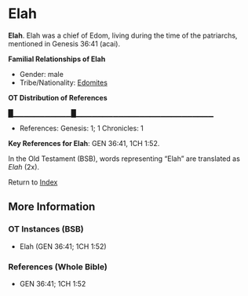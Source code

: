 # Elah
**Elah**. 
Elah was a chief of Edom, living during the time of the patriarchs, mentioned in Genesis 36:41 (acai). 




**Familial Relationships of Elah**


* Gender: male
* Tribe/Nationality: [Edomites](../../../groups/md/acai/Edom.md)


**OT Distribution of References**

█▁▁▁▁▁▁▁▁▁▁▁█▁▁▁▁▁▁▁▁▁▁▁▁▁▁▁▁▁▁▁▁▁▁▁▁▁▁
* References: Genesis: 1; 1 Chronicles: 1



**Key References for Elah**: 
GEN 36:41, 1CH 1:52. 


In the Old Testament (BSB), words representing “Elah” are translated as 
*Elah* (2x). 




Return to [Index](00-Index.md)

## More Information

### OT Instances (BSB)

* Elah (GEN 36:41; 1CH 1:52)



### References (Whole Bible)

* GEN 36:41; 1CH 1:52



